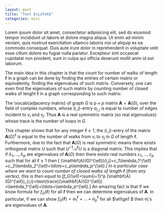 ```yaml
---
layout: post
title: "Test $\LaTeX$"
categories: misc
---
```


Lorem ipsum dolor sit amet, consectetur adipisicing elit, sed do eiusmod tempor incididunt 
ut labore et dolore magna aliqua. Ut enim ad minim veniam, quis nostrud exercitation ullamco
laboris nisi ut aliquip ex ea commodo consequat. Duis aute irure dolor in reprehenderit 
in voluptate velit esse cillum dolore eu fugiat nulla pariatur. Excepteur sint occaecat 
cupidatat non proident, sunt in culpa qui officia deserunt mollit anim id est laborum.

The main idea in this chapter is that the count for
number of walks of length $\ell$ in a graph can be done by finding
the entries of certain matrix or equivalently, finding the
eigenvalues of such matrix. Conversely, one can even
find the eigenvalues of such matrix by counting number
of closed walks of lenght $\ell$ in a graph corresponding to such matrix:

The \vocab{adjacency matrix} of graph $G$ is $p\times p$
matrix $\mathbf{A}=\mathbf{A}(G)$, over the field
of complex numbers, whose $(i,j)$-entry $a_{i,j}$ is equal
to number of edges incident to $v_i$ and $v_j$. Thus
$\mathbf{A}$ is a real symmetric matrix (so real
eigenvalues) whose trace is the number of loops in $G$. 

This chapter shows that for any integer $\ell\ge 1$, the $(i,j)$-entry
of the matrix $\mathbf{A}(G)^{\ell}$ is equal to the number of walks
from $v_i$ to $v_j$ in $G$ of length $\ell$. Furthermore, due to
the fact that $\mathbf{A}(G)$ is real symmetric means there
exists orthogonal matrix $U$ such that 
$U^{-1}\mathcal{A}^{\ell}U$ is a diagonal matrix. This implies
that if $\lambda_1,\ldots, \lambda_p$ are eigenvalues of 
$\mathbf{A}(G)$ then there exists real numbers $c_1,\ldots, c_p$
such that for all $\ell\ge 1$ then 
\[ (\mathbf{A}(G)^{\ell})_{i,j}=c_1\lambda_1^{\ell}
+c_2\lambda_2^{\ell}+\ldots+c_p\lambda_p^{\ell}.\]
In a particular case where we want to count number of closed walks
of length $\ell$ (from any vertex), 
this is then equal to 
\[f_G(\ell)=\sum_{i=1}^p
(\mathbf{A}(G)^{\ell})_{i,i}=\text{trace}(\mathbf{A}(G)^{\ell})
=\lambda_1^{\ell}+\ldots+\lambda_p^{\ell}.\]
An amazing fact is that if we know formula for $f_G(\ell)$ for 
all $\ell$ then we can determine eigenvalues of $\mathbf{A}$.
In particular, if we can show 
$f_G(\ell)=\alpha_1^{\ell}+\ldots+\alpha_p^{\ell}$
for all $\ell\ge1 $ then $\alpha_i$'s are eigenvalues of $\mathbf{A}$.